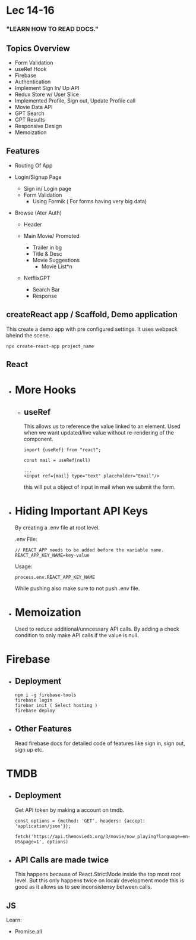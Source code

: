 # Lec 14-16

### "LEARN HOW TO READ DOCS."

## Topics Overview

- Form Validation
- useRef Hook
- Firebase
- Authentication
- Implement Sign In/ Up API
- Redux Store w/ User Slice
- Implemented Profile, Sign out, Update Profile call
- Movie Data API
- GPT Search
- GPT Results
- Responsive Design
- Memoization

## Features

- Routing Of App
- Login/Signup Page

  - Sign in/ Login page
  - Form Validation
    - Using Formik ( For forms having very big data)

- Browse (Ater Auth)

  - Header
  - Main Movie/ Promoted

    - Trailer in bg
    - Title & Desc
    - Movie Suggestions
      - Movie List\*n

  - NetflixGPT
    - Search Bar
    - Response

## createReact app / Scaffold, Demo application

This create a demo app with pre configured settings. It uses webpack bheind the scene.

```
npx create-react-app project_name
```

## React

- # More Hooks

  - ## useRef

    This allows us to reference the value linked to an element. Used when we want updated/live value without re-rendering of the component.

    ```
    import {useRef} from "react";

    const mail = useRef(null)

    ...
    <input ref={mail} type="text" placeholder="Email"/>
    ```

    this will put a object of input in mail when we submit the form.

- # Hiding Important API Keys

  By creating a .env file at root level.

  .env File:

  ```
  // REACT_APP needs to be added before the variable name.
  REACT_APP_KEY_NAME=key-value
  ```

  Usage:

  ```
  process.env.REACT_APP_KEY_NAME
  ```

  While pushing also make sure to not push .env file.

- # Memoization
  Used to reduce additional/unncessary API calls.
  By adding a check condition to only make API calls if the value is null.

# Firebase

- ## Deployment
  ```
  npm i -g firebase-tools
  firebase login
  firebar init ( Select hosting )
  firebase deploy
  ```
- ## Other Features
  Read firebase docs for detailed code of features like sign in, sign out, sign up etc.

# TMDB

- ## Deployment

  Get API token by making a account on tmdb.

  ```
  const options = {method: 'GET', headers: {accept: 'application/json'}};

  fetch('https://api.themoviedb.org/3/movie/now_playing?language=en-US&page=1', options)

  ```

- ## API Calls are made twice
  This happens because of React.StrictMode inside the top most root level. But this only happens twice on local/ development mode this is good as it allows us to see inconsistensy between calls.

## JS

Learn:

- Promise.all
